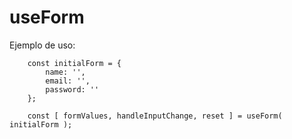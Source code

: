 # useForm

Ejemplo de uso:

```
    const initialForm = {
        name: '',
        email: '',
        password: ''
    };

    const [ formValues, handleInputChange, reset ] = useForm( initialForm );
```

